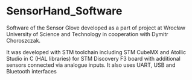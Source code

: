 # SensorHand_Software

Software of the Sensor Glove developed as a part of project at Wrocław University of Science and Technology in cooperation with Dymitr Choroszczak.

It was developed with STM toolchain including STM CubeMX and Atollic Studio in C (HAL libraries) for STM Discovery F3 board with additional sensors connected via analogue inputs. It also uses UART, USB and Bluetooth interfaces
